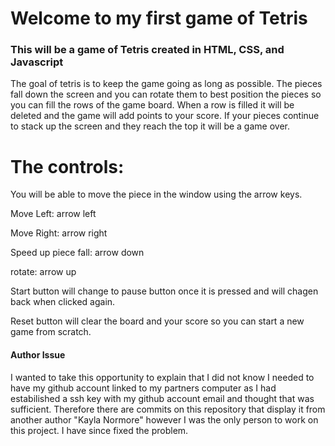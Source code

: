 # Welcome to my first game of Tetris

### This will be a game of Tetris created in HTML, CSS, and Javascript

The goal of tetris is to keep the game going as long as possible.
The pieces fall down the screen and you can rotate them to best position the pieces so you can fill the rows of the game board.
When a row is filled it will be deleted and the game will add points to your score.
If your pieces continue to stack up the screen and they reach the top it will be a game over.


# The controls:

You will be able to move the piece in the window using the arrow keys.

Move Left: arrow left

Move Right: arrow right

Speed up piece fall: arrow down

rotate: arrow up

Start button will change to pause button once it is pressed and will chagen back when clicked again.

Reset button will clear the board and your score so you can start a new game from scratch.

#### Author Issue

I wanted to take this opportunity to explain that I did not know I needed to have my github account linked to my partners computer as I had estabilished a ssh key with my github account email and thought that was sufficient. Therefore there are commits on this repository that display it from another author "Kayla Normore" however I was the only person to work on this project. I have since fixed the problem.
